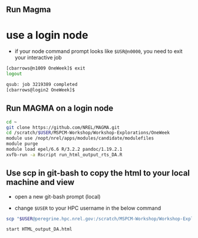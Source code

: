 
## Run Magma

# use a login node

* if your node command prompt looks like `$USR@n0000`, you need to exit your interactive job
```bash
[cbarrows@n1009 OneWeek]$ exit
logout

qsub: job 3219389 completed
[cbarrows@login2 OneWeek]$ 
```

## Run MAGMA on a login node

```bash
cd ~
git clone https://github.com/NREL/MAGMA.git
cd /scratch/$USER/MSPCM-Workshop/Workshop-Explorations/OneWeek
module use /nopt/nrel/apps/modules/candidate/modulefiles
module purge
module load epel/6.6 R/3.2.2 pandoc/1.19.2.1
xvfb-run -a Rscript run_html_output_rts_DA.R
```

## Use scp in git-bash to copy the html to your local machine and view

* open a new git-bash prompt (local)

* change `$USER` to your HPC username in the below command

```bash
scp "$USER@peregrine.hpc.nrel.gov:/scratch/MSPCM-Workshop/Workshop-Explorations/OneWeek/scratch/cbarrows/MSPCM-Workshop/Workshop-Explorations/OneWeek/Model\ DAY_AHEAD\ Solution/HTML_output_DA.html" .

start HTML_output_DA.html
```
